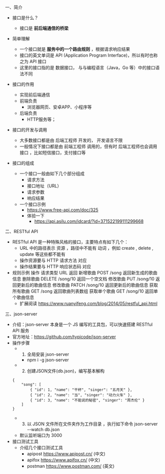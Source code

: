 一、简介
- 接口是什么？
    - 接口是 **前后端通信的桥梁**
- 简单理解
    - 一个接口就是 **服务中的一个路由规则** ，根据请求响应结果
    - 接口的英文单词是 API (Application Program Interface)，所以有时也称之为 API 接口
    - 这里的接口指的是 数据接口， 与与编程语言（Java，Go 等）中的接口语法不同
- 接口的作用
    - 实现前后端通信
    - 前端负责
        - 浏览器网页、安卓APP、小程序等
    - 后端负责 
        - HTTP服务等；
- 接口的开发与调用
    - 大多数接口都是由 后端工程师 开发的， 开发语言不限
    - 一般情况下接口都是由 前端工程师 调用的，但有时 后端工程师也会调用接口 ，比如短信接口，支付接口等

- 接口的组成
    - 一个接口一般由如下几个部分组成
        - 请求方法
        - 接口地址（URL）
        - 请求参数
        - 响应结果
    - 一个接口示例
        - https://www.free-api.com/doc/325
        - 体验一下
            - https://api.asilu.com/idcard/?id=371522199111299668
    
二、RESTful API
- RESTful API 是一种特殊风格的接口，主要特点有如下几个：
    - URL 中的路径表示 资源 ，路径中不能有 动词 ，例如 create , delete , update 等这些都不能有
    - 操作资源要与 HTTP 请求方法 对应
    - 操作结果要与 HTTP 响应状态码 对应
- 规则示例
    操作    请求类型    URL            返回
   新增歌曲   POST     /song    返回新生成的歌曲信息
   删除歌曲  DELETE   /song/10  返回一个空文档
   修改歌曲    PUT    /song/10  返回更新后的歌曲信息
   修改歌曲   PATCH   /song/10  返回更新后的歌曲信息
  获取所有歌曲 GET      /song   返回歌曲列表数组
  获取单个歌曲 GET     /song/10 返回单个歌曲信息
    - 扩展阅读
    https://www.ruanyifeng.com/blog/2014/05/restful_api.html

三、json-server
- 介绍：json-server 本身是一个 JS 编写的工具包，可以快速搭建 RESTful API 服务
- 官方地址：https://github.com/typicode/json-server
- 操作步骤
    - 1. 全局安装 json-server
        - npm i -g json-server
    - 2. 创建JSON文件(db.json)，编写基本解构
    ```
    {
        "song": [
            { "id": 1, "name": "干杯", "singer": "五月天" },
            { "id": 2, "name": "当", "singer": "动力火车" },
            { "id": 3, "name": "不能说的秘密", "singer": "周杰伦" }
        ]
    }
    ```
    - 3. 以 JSON 文件所在文件夹作为工作目录 ，执行如下命令
        json-server --watch db.json
    - 默认监听端口为 3000
- 接口测试工具
    - 介绍几个接口测试工具
        - apipost https://www.apipost.cn/ (中文)
        - apifox https://www.apifox.cn/ (中文)
        - postman https://www.postman.com/ (英文)